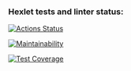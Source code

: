 ### Hexlet tests and linter status:
[![Actions Status](https://github.com/Karma7869/java-project-71/actions/workflows/hexlet-check.yml/badge.svg)](https://github.com/Karma7869/java-project-71/actions)

[![Maintainability](https://api.codeclimate.com/v1/badges/bbdae664152b0a388bd0/maintainability)](https://codeclimate.com/github/Karma7869/java-project-71/maintainability)

[![Test Coverage](https://api.codeclimate.com/v1/badges/bbdae664152b0a388bd0/test_coverage)](https://codeclimate.com/github/Karma7869/java-project-71/test_coverage)
